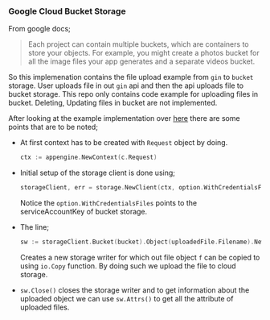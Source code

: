 ### Google Cloud Bucket Storage

From google docs;
> Each project can contain multiple buckets, which are containers to store your objects. For example, you might create a photos bucket for all the image files your app generates and a separate videos bucket.

So this implemenation contains the file upload example from `gin` to `bucket` storage. User uploads file in out `gin` api and then the api uploads file to bucket storage. This repo only contains code example for uploading files in bucket. Deleting, Updating files in bucket are not implemented.

After looking at the example implementation over [here](https://github.com/GoogleCloudPlatform/golang-samples/blob/master/appengine_flexible/storage/storage.go) there are some points that are to be noted;

- At first context has to be created with `Request` object by doing.
    ```go
    ctx := appengine.NewContext(c.Request)
    ```
- Initial setup of the storage client is done using;
    ```go
    storageClient, err = storage.NewClient(ctx, option.WithCredentialsFile("serviceAccountKey.json"))   
    ```
    Notice the `option.WithCredentialsFiles` points to the serviceAccountKey of bucket storage.

- The line;
    ```go
    sw := storageClient.Bucket(bucket).Object(uploadedFile.Filename).NewWriter(ctx)
    ```
    Creates a new storage writer for which out file object `f` can be copied to using `io.Copy` function. By doing such we upload the file to cloud storage. 

- `sw.Close()` closes the storage writer and to get information about the uploaded object we can use `sw.Attrs()` to get all the attribute of uploaded files.
